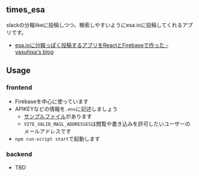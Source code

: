 ## times_esa
slackの分報likeに投稿しつつ、検索しやすいようにesa.ioに投稿してくれるアプリです。

- [esa.ioに分報っぽく投稿するアプリをReactとFirebaseで作った - yasuhisa's blog](https://www.yasuhisay.info/entry/2021/01/04/090000)

## Usage
### frontend
- Firebaseを中心に使っています
- APIKEYなどの情報を`.env`に記述しましょう
  - [サンプルファイル](.env.sample)があります
  - `VITE_VALID_MAIL_ADDRESSES`は閲覧や書き込みを許可したいユーザーのメールアドレスです
- `npm run-script start`で起動します

### backend
- TBD
